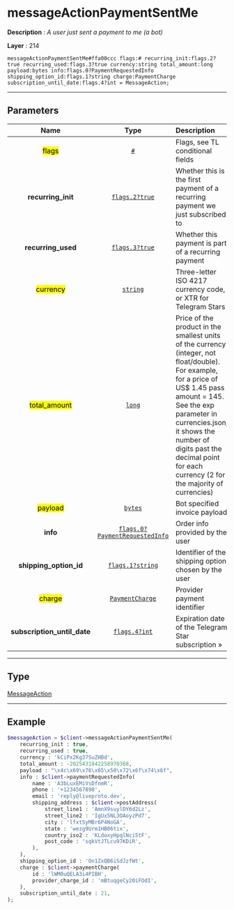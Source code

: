 # messageActionPaymentSentMe

**Description** : *A user just sent a payment to me \(a bot\)*

**Layer** : 214

```tl
messageActionPaymentSentMe#ffa00ccc flags:# recurring_init:flags.2?true recurring_used:flags.3?true currency:string total_amount:long payload:bytes info:flags.0?PaymentRequestedInfo shipping_option_id:flags.1?string charge:PaymentCharge subscription_until_date:flags.4?int = MessageAction;
```

---

## Parameters

| Name | Type | Description |
| :---: | :---: | :--- |
| <mark>flags</mark> | [`#`](type/#) | Flags, see TL conditional fields |
| **recurring_init** | [`flags.2?true`](type/true) | Whether this is the first payment of a recurring payment we just subscribed to |
| **recurring_used** | [`flags.3?true`](type/true) | Whether this payment is part of a recurring payment |
| <mark>currency</mark> | [`string`](type/string) | Three-letter ISO 4217 currency code, or XTR for Telegram Stars |
| <mark>total_amount</mark> | [`long`](type/long) | Price of the product in the smallest units of the currency (integer, not float/double). For example, for a price of US$ 1.45 pass amount = 145. See the exp parameter in currencies.json, it shows the number of digits past the decimal point for each currency (2 for the majority of currencies) |
| <mark>payload</mark> | [`bytes`](type/bytes) | Bot specified invoice payload |
| **info** | [`flags.0?PaymentRequestedInfo`](type/PaymentRequestedInfo) | Order info provided by the user |
| **shipping_option_id** | [`flags.1?string`](type/string) | Identifier of the shipping option chosen by the user |
| <mark>charge</mark> | [`PaymentCharge`](type/PaymentCharge) | Provider payment identifier |
| **subscription_until_date** | [`flags.4?int`](type/int) | Expiration date of the Telegram Star subscription » |

---

## Type

[MessageAction](type/MessageAction)

---

## Example

```php
$messageAction = $client->messageActionPaymentSentMe(
	recurring_init : true,
	recurring_used : true,
	currency : 'kCiPx2Kg37SuZHBd',
	total_amount : -2025431842258970368,
	payload : "\x4c\x69\x76\x65\x50\x72\x6f\x74\x6f",
	info : $client->paymentRequestedInfo(
		name : 'A3bLuxEMiVsDfnmR',
		phone : '+1234567890',
		email : 'reply@liveproto.dev',
		shipping_address : $client->postAddress(
			street_line1 : 'AmnX9suylDY6d2Lz',
			street_line2 : 'IgUx5NL3OAoyzPd7',
			city : 'lfxtSyMBr6P4NoGA',
			state : 'wezg9Urm1HB06tix',
			country_iso2 : 'KLdoxyHpqlNci5tF',
			post_code : 'sqkVtJTLcu97KDiR',
		),
	),
	shipping_option_id : 'On1ZxQB6iSdJzfWt',
	charge : $client->paymentCharge(
		id : 'lWM0uQELA3i4PIBH',
		provider_charge_id : 'mBtuqgeCy20iFOdI',
	),
	subscription_until_date : 21,
);
```